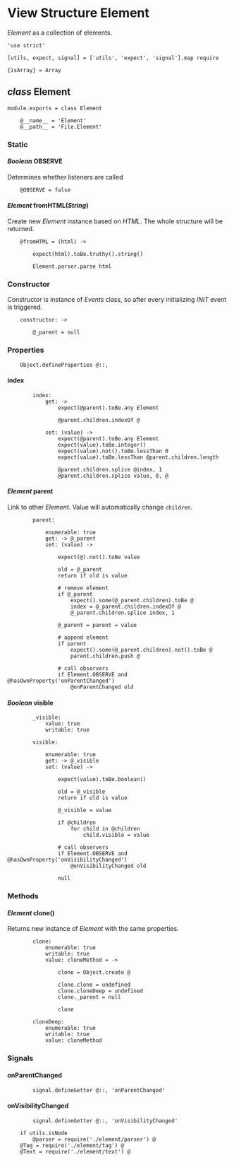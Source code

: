 View Structure Element
=======================

*Element* as a collection of elements.

	'use strict'

	[utils, expect, signal] = ['utils', 'expect', 'signal'].map require

	{isArray} = Array

*class* Element
----------------

	module.exports = class Element

		@__name__ = 'Element'
		@__path__ = 'File.Element'

### Static

#### *Boolean* OBSERVE

Determines whether listeners are called

		@OBSERVE = false

#### *Element* fromHTML(*String*)

Create new *Element* instance based on *HTML*.
The whole structure will be returned.

		@fromHTML = (html) ->

			expect(html).toBe.truthy().string()

			Element.parser.parse html

### Constructor

Constructor is instance of *Events* class, so after every initializing
*INIT* event is triggered.

		constructor: ->

			@_parent = null

### Properties

		Object.defineProperties @::,

#### index

			index:
				get: ->
					expect(@parent).toBe.any Element

					@parent.children.indexOf @

				set: (value) ->
					expect(@parent).toBe.any Element
					expect(value).toBe.integer()
					expect(value).not().toBe.lessThan 0
					expect(value).toBe.lessThan @parent.children.length

					@parent.children.splice @index, 1
					@parent.children.splice value, 0, @

#### *Element* parent

Link to other *Element*.
Value will automatically change `children`.

			parent:

				enumerable: true
				get: -> @_parent
				set: (value) ->

					expect(@).not().toBe value

					old = @_parent
					return if old is value

					# remove element
					if @_parent
						expect().some(@_parent.children).toBe @
						index = @_parent.children.indexOf @
						@_parent.children.splice index, 1

					@_parent = parent = value

					# append element
					if parent
						expect().some(@_parent.children).not().toBe @
						parent.children.push @

					# call observers
					if Element.OBSERVE and @hasOwnProperty('onParentChanged')
						@onParentChanged old

#### *Boolean* visible

			_visible:
				value: true
				writable: true

			visible:

				enumerable: true
				get: -> @_visible
				set: (value) ->

					expect(value).toBe.boolean()

					old = @_visible
					return if old is value

					@_visible = value

					if @children
						for child in @children
							child.visible = value

					# call observers
					if Element.OBSERVE and @hasOwnProperty('onVisibilityChanged')
						@onVisibilityChanged old

					null

### Methods

#### *Element* clone()

Returns new instance of *Element* with the same properties.

			clone:
				enumerable: true
				writable: true
				value: cloneMethod = ->

					clone = Object.create @

					clone.clone = undefined
					clone.cloneDeep = undefined
					clone._parent = null

					clone

			cloneDeep:
				enumerable: true
				writable: true
				value: cloneMethod

### Signals

#### onParentChanged

			signal.defineGetter @::, 'onParentChanged'

#### onVisibilityChanged

			signal.defineGetter @::, 'onVisibilityChanged'

		if utils.isNode
			@parser = require('./element/parser') @
		@Tag = require('./element/tag') @
		@Text = require('./element/text') @